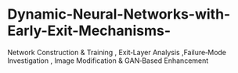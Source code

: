# Dynamic-Neural-Networks-with-Early-Exit-Mechanisms-
 Network Construction &amp; Training , Exit‐Layer Analysis ,Failure‐Mode Investigation , Image Modification &amp; GAN‐Based Enhancement 
